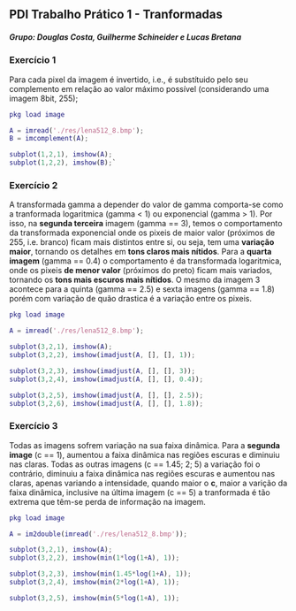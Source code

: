 ## PDI Trabalho Prático 1 - Tranformadas
##### Grupo: Douglas Costa, Guilherme Schineider e Lucas Bretana

### Exercício 1
Para cada pixel da imagem é invertido, i.e., é substítuido pelo seu complemento em relação ao valor máximo possível (considerando uma imagem 8bit, 255);

```matlab
pkg load image

A = imread('./res/lena512_8.bmp');
B = imcomplement(A);

subplot(1,2,1), imshow(A);
subplot(1,2,2), imshow(B);`
```

### Exercício 2
A transformada gamma a depender do valor de gamma comporta-se como a tranformada logaritmica (gamma < 1) ou exponencial (gamma > 1). Por isso, na __segunda terceira__ imagem (gamma == 3), temos o comportamento da transformada exponencial onde os pixeis de maior valor (próximos  de 255, i.e. branco) ficam mais distintos entre si, ou seja, tem uma __variação maior__, tornando os detalhes em __tons claros mais nítidos__. Para a __quarta imagem__ (gamma == 0.4) o comportamento é da transformada logaritmica, onde os pixeis __de menor valor__ (próximos do preto) ficam mais variados, tornando os __tons mais escuros mais nítidos__. O mesmo da imagem 3 acontece para a quinta (gamma == 2.5) e sexta imagens (gamma == 1.8) porém com variação de quão drastica é a variação entre os pixeis.


```matlab
pkg load image

A = imread('./res/lena512_8.bmp');

subplot(3,2,1), imshow(A);
subplot(3,2,2), imshow(imadjust(A, [], [], 1));

subplot(3,2,3), imshow(imadjust(A, [], [], 3));
subplot(3,2,4), imshow(imadjust(A, [], [], 0.4));

subplot(3,2,5), imshow(imadjust(A, [], [], 2.5));
subplot(3,2,6), imshow(imadjust(A, [], [], 1.8));
```

### Exercício 3
Todas as imagens sofrem variação na sua faixa dinâmica. Para a __segunda image__ (c == 1), aumentou a faixa dinâmica nas regiões escuras e diminuiu nas claras. Todas as outras imagens (c == 1.45; 2; 5) a variação foi o contrário, diminuiu a faixa dinâmica nas regiões escuras e aumentou nas claras, apenas variando a intensidade, quando maior o __c__, maior a varição da faixa dinâmica, inclusive na última imagem (c == 5) a tranformada é tão extrema que têm-se perda de informação na imagem.

```matlab
pkg load image

A = im2double(imread('./res/lena512_8.bmp'));

subplot(3,2,1), imshow(A);
subplot(3,2,2), imshow(min(1*log(1+A), 1));

subplot(3,2,3), imshow(min(1.45*log(1+A), 1));
subplot(3,2,4), imshow(min(2*log(1+A), 1));

subplot(3,2,5), imshow(min(5*log(1+A), 1));

```
